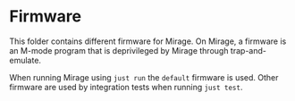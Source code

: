 # Firmware

This folder contains different firmware for Mirage.
On Mirage, a firmware is an M-mode program that is deprivileged by Mirage through trap-and-emulate.

When running Mirage using `just run` the `default` firmware is used.
Other firmware are used by integration tests when running `just test`.
